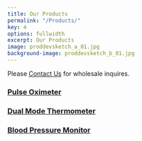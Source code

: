 ```yaml
---
title: Our Products
permalink: "/Products/"
key: 4
options: fullwidth
excerpt: Our Products
image: proddevsketch_a_01.jpg
background-image: proddevsketch_b_01.jpg
---
```


Please [Contact Us](https://www.biobotus.com/contactus) for wholesale inquires.

### [Pulse Oximeter](https://www.biobotus.com/products/jpd-500f)
### [Dual Mode Thermometer](https://www.biobotus.com/products/jpd-900w)
### [Blood Pressure Monitor](https://www.biobotus.com/products/jpd-fr401)
